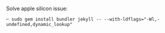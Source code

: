 Solve apple silicon issue:
```
─ sudo gem install bundler jekyll -- --with-ldflags="-Wl,-undefined,dynamic_lookup"
```